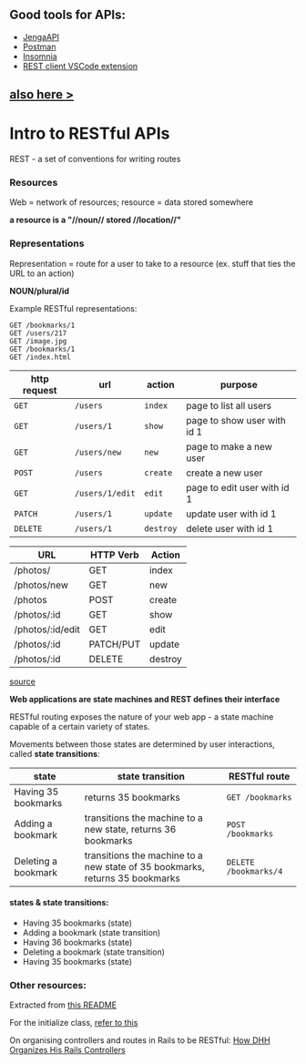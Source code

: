 ## Good tools for APIs:

- [JengaAPI](https://www.jengaapi.io/)
- [Postman](https://www.getpostman.com/)
- [Insomnia](https://insomnia.rest/)
- [REST client VSCode extension](https://marketplace.visualstudio.com/items?itemName=humao.rest-client)

## [also here >](api/../../api/clients.md)

# Intro to RESTful APIs

REST - a set of conventions for writing routes

### Resources

Web = network of resources; resource = data stored somewhere

**a resource is a "//noun// stored //location//"**

### Representations

Representation = route for a user to take to a resource (ex. stuff that ties the URL to an action)

**NOUN/plural/id**

Example RESTful representations:

```
GET /bookmarks/1
GET /users/217
GET /image.jpg
GET /bookmarks/1
GET /index.html
```

| http request | url             | action    | purpose                     |
| ------------ | --------------- | --------- | --------------------------- |
| `GET`        | `/users`        | `index`   | page to list all users      |
| `GET`        | `/users/1`      | `show`    | page to show user with id 1 |
| `GET`        | `/users/new`    | `new`     | page to make a new user     |
| `POST`       | `/users`        | `create`  | create a new user           |
| `GET`        | `/users/1/edit` | `edit`    | page to edit user with id 1 |
| `PATCH`      | `/users/1`      | `update`  | update user with id 1       |
| `DELETE`     | `/users/1`      | `destroy` | delete user with id 1       |

| **URL**          | **HTTP Verb** | **Action** |
| ---------------- | ------------- | ---------- |
| /photos/         | GET           | index      |
| /photos/new      | GET           | new        |
| /photos          | POST          | create     |
| /photos/:id      | GET           | show       |
| /photos/:id/edit | GET           | edit       |
| /photos/:id      | PATCH/PUT     | update     |
| /photos/:id      | DELETE        | destroy    |

[source](https://gist.github.com/alexpchin/09939db6f81d654af06b)

**Web applications are state machines and REST defines their interface**

RESTful routing exposes the nature of your web app - a state machine capable of a certain variety of states.

Movements between those states are determined by user interactions, called **state transitions**:

| state               | state transition                                                             | RESTful route         |
| ------------------- | ---------------------------------------------------------------------------- | --------------------- |
| Having 35 bookmarks | returns 35 bookmarks                                                         | `GET /bookmarks`      |
| Adding a bookmark   | transitions the machine to a new state, returns 36 bookmarks                 | `POST /bookmarks`     |
| Deleting a bookmark | transitions the machine to a new state of 35 bookmarks, returns 35 bookmarks | `DELETE /bookmarks/4` |

#### states & state transitions:

- Having 35 bookmarks (state)
- Adding a bookmark (state transition)
- Having 36 bookmarks (state)
- Deleting a bookmark (state transition)
- Having 35 bookmarks (state)

### Other resources:

Extracted from [this README](https://learn.co/lessons/sinatra-restful-routes-readme)

For the initialize class, [refer to this](https://itnext.io/removing-argument-order-dependencies-c5e2482ba208)

On organising controllers and routes in Rails to be RESTful: [How DHH Organizes His Rails Controllers](http://jeromedalbert.com/how-dhh-organizes-his-rails-controllers/)
